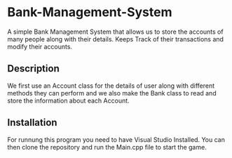 # Bank-Management-System
A simple Bank Management System that allows us to store the accounts of many people along with their details. Keeps Track of their transactions and modify their accounts.<br>

## Description
We first use an Account class for the details of user along with different methods they can perform and we also make the Bank class to read and store the information about each Account.<br>

## Installation
For runnung this program you need to have Visual Studio Installed. You can then clone the repository and run the Main.cpp file to start the game.